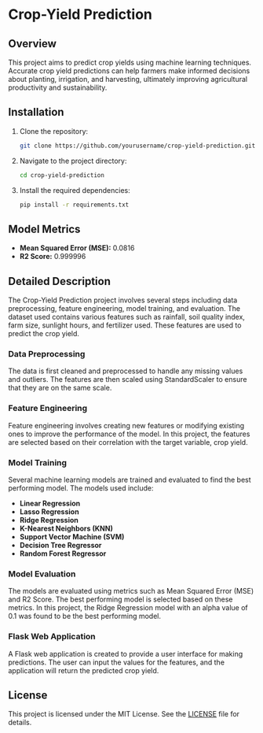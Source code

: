 # Crop-Yield Prediction

## Overview
This project aims to predict crop yields using machine learning techniques. Accurate crop yield predictions can help farmers make informed decisions about planting, irrigation, and harvesting, ultimately improving agricultural productivity and sustainability.

## Installation
1. Clone the repository:
    ```bash
    git clone https://github.com/yourusername/crop-yield-prediction.git
    ```
2. Navigate to the project directory:
    ```bash
    cd crop-yield-prediction
    ```
3. Install the required dependencies:
    ```bash
    pip install -r requirements.txt
    ```

## Model Metrics
- **Mean Squared Error (MSE):** 0.0816
- **R2 Score:** 0.999996

## Detailed Description
The Crop-Yield Prediction project involves several steps including data preprocessing, feature engineering, model training, and evaluation. The dataset used contains various features such as rainfall, soil quality index, farm size, sunlight hours, and fertilizer used. These features are used to predict the crop yield.

### Data Preprocessing
The data is first cleaned and preprocessed to handle any missing values and outliers. The features are then scaled using StandardScaler to ensure that they are on the same scale.

### Feature Engineering
Feature engineering involves creating new features or modifying existing ones to improve the performance of the model. In this project, the features are selected based on their correlation with the target variable, crop yield.

### Model Training
Several machine learning models are trained and evaluated to find the best performing model. The models used include:
- **Linear Regression**
- **Lasso Regression**
- **Ridge Regression**
- **K-Nearest Neighbors (KNN)**
- **Support Vector Machine (SVM)**
- **Decision Tree Regressor**
- **Random Forest Regressor**

### Model Evaluation
The models are evaluated using metrics such as Mean Squared Error (MSE) and R2 Score. The best performing model is selected based on these metrics. In this project, the Ridge Regression model with an alpha value of 0.1 was found to be the best performing model.

### Flask Web Application
A Flask web application is created to provide a user interface for making predictions. The user can input the values for the features, and the application will return the predicted crop yield.

## License
This project is licensed under the MIT License. See the [LICENSE](LICENSE) file for details.
